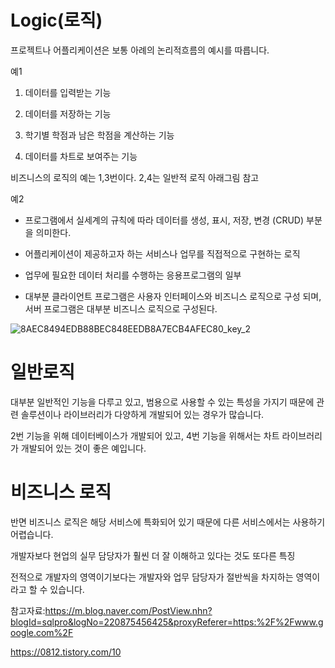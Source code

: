 Logic(로직)
===

프로젝트나 어플리케이션은 보통 아례의 논리적흐름의 예시를 따릅니다.

예1

   1. 데이터를 입력받는 기능

   2. 데이터를 저장하는 기능  

   3. 학기별 학점과 남은 학점을 계산하는 기능 

   4. 데이터를 차트로 보여주는 기능 

비즈니스의 로직의 예는 1,3번이다.
2,4는 일반적 로직 아래그림 참고

예2

 - 프로그램에서 실세계의 규칙에 따라 데이터를 생성, 표시, 저장, 변경 (CRUD) 부분을 의미한다.

 - 어플리케이션이 제공하고자 하는 서비스나 업무를 직접적으로 구현하는 로직

 - 업무에 필요한 데이터 처리를 수행하는 응용프로그램의 일부 

 - 대부분 클라이언트 프로그램은 사용자 인터페이스와 비즈니스 로직으로 구성 되며, 서버 프로그램은 대부분 비즈니스 로직으로 구성된다.

![8AEC8494EDB88BEC848EEDB8A7ECB4AFEC80_key_2](https://github.com/kmh0128/kmh0128/assets/100178951/6e77eee1-1de3-438f-9aa8-289c1e4f6d5b)

일반로직
===
대부분 일반적인 기능을 다루고 있고, 범용으로 사용할 수 있는 특성을 가지기 때문에 관련 솔루션이나 라이브러리가 다양하게 개발되어 있는 경우가 많습니다.

2번 기능을 위해 데이터베이스가 개발되어 있고, 4번 기능을 위해서는 차트 라이브러리가 개발되어 있는 것이 좋은 예입니다.

비즈니스 로직
===
반면 비즈니스 로직은 해당 서비스에 특화되어 있기 때문에 다른 서비스에서는 사용하기 어렵습니다.

개발자보다 현업의 실무 담당자가 훨씬 더 잘 이해하고 있다는 것도 또다른 특징

전적으로 개발자의 영역이기보다는 개발자와 업무 담당자가 절반씩을 차지하는 영역이라고 할 수 있습니다.


참고자료:https://m.blog.naver.com/PostView.nhn?blogId=sqlpro&logNo=220875456425&proxyReferer=https:%2F%2Fwww.google.com%2F

https://0812.tistory.com/10

